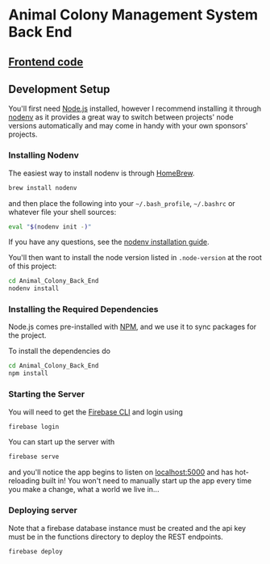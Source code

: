 # Animal Colony Management System Back End

## [Frontend code](https://github.com/Eric-W-Chen/Eric-W-Chen-Projects/tree/master/Animal%20Colony%20Front%20End)

## Development Setup
You'll first need [Node.js](https://nodejs.org/) installed, however I recommend
installing it through [nodenv](https://github.com/nodenv/nodenv) as it provides
a great way to switch between projects' node versions automatically and may
come in handy with your own sponsors' projects.

### Installing Nodenv
The easiest way to install nodenv is through [HomeBrew](https://brew.sh/).
```bash
brew install nodenv
```

and then place the following into your `~/.bash_profile`, `~/.bashrc` or
whatever file your shell sources:
```bash
eval "$(nodenv init -)"
```

If you have any questions, see the [nodenv installation guide](https://github.com/nodenv/nodenv).

You'll then want to install the node version listed in `.node-version` at the
root of this project:
```bash
cd Animal_Colony_Back_End
nodenv install
```

### Installing the Required Dependencies
Node.js comes pre-installed with [NPM](https://www.npmjs.com), and we
use it to sync packages for the project.

To install the dependencies do
```bash
cd Animal_Colony_Back_End
npm install
```

### Starting the Server
You will need to get the [Firebase CLI](https://firebase.google.com/docs/cli) and login using
```bash
firebase login
```

You can start up the server with
```bash
firebase serve
```

and you'll notice the app begins to listen on [localhost:5000](http://localhost:5000)
and has hot-reloading built in!  You won't need to manually start up the app
every time you make a change, what a world we live in...


### Deploying server
Note that a firebase database instance must be created and the api key must be in the functions directory 
to deploy the REST endpoints. 

```bash
firebase deploy
```

